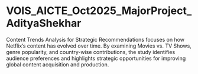 # VOIS_AICTE_Oct2025_MajorProject_AdityaShekhar
Content Trends Analysis for Strategic Recommendations focuses on how Netflix’s content has evolved over time. By examining Movies vs. TV Shows, genre popularity, and country-wise contributions, the study identifies audience preferences and highlights strategic opportunities for improving global content acquisition and production.
